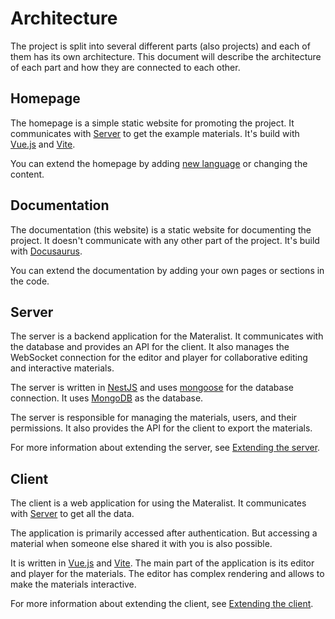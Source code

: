 # Architecture

The project is split into several different parts (also projects) and each of them has its own architecture.
This document will describe the architecture of each part and how they are connected to each other.

## Homepage

The homepage is a simple static website for promoting the project.
It communicates with [Server](#server) to get the example materials.
It's build with [Vue.js](https://vuejs.org/) and [Vite](https://vitejs.dev/).

You can extend the homepage by adding [new language](adding-language.md) or changing the content.

## Documentation

The documentation (this website) is a static website for documenting the project.
It doesn't communicate with any other part of the project.
It's build with [Docusaurus](https://docusaurus.io/).

You can extend the documentation by adding your own pages or sections in the code.

## Server

The server is a backend application for the Materalist.
It communicates with the database and provides an API for the client.
It also manages the WebSocket connection for the editor and player for collaborative editing and interactive materials.

The server is written in [NestJS](https://nestjs.com/) and uses [mongoose](https://mongoosejs.com/) for the database connection.
It uses [MongoDB](https://www.mongodb.com/) as the database.

The server is responsible for managing the materials, users, and their permissions.
It also provides the API for the client to export the materials.

For more information about extending the server, see [Extending the server](server.md).

## Client

The client is a web application for using the Materalist.
It communicates with [Server](#server) to get all the data.

The application is primarily accessed after authentication.
But accessing a material when someone else shared it with you is also possible.

It is written in [Vue.js](https://vuejs.org/) and [Vite](https://vitejs.dev/).
The main part of the application is its editor and player for the materials.
The editor has complex rendering and allows to make the materials interactive.

For more information about extending the client, see [Extending the client](client.md).